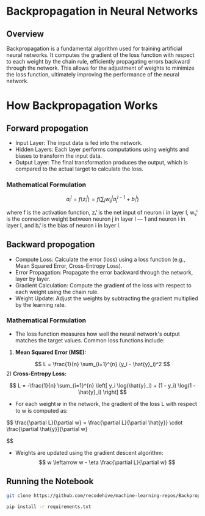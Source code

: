 # Backpropagation in Neural Networks

## Overview

Backpropagation is a fundamental algorithm used for training artificial neural networks. It computes the gradient of the loss function with respect to each weight by the chain rule, efficiently propagating errors backward through the network. This allows for the adjustment of weights to minimize the loss function, ultimately improving the performance of the neural network.




# How Backpropagation Works

## Forward propogation

- Input Layer: The input data is fed into the network.
- Hidden Layers: Each layer performs computations using weights and biases to transform the input data.
- Output Layer: The final transformation produces the output, which is compared to the actual target to calculate the loss.

### Mathematical Formulation

$$
a_i^l = f\left(z_i^l\right) = f\left(\sum_j w_{ij}^l a_j^{l-1} + b_i^l\right)
$$


where f is the activation function, zᵢˡ is the net input of neuron i in layer l, wᵢⱼˡ is the connection weight between neuron j in layer l — 1 and neuron i in layer l, and bᵢˡ is the bias of neuron i in layer l.

## Backward propogation

- Compute Loss: Calculate the error (loss) using a loss function (e.g., Mean Squared Error, Cross-Entropy Loss).
- Error Propagation: Propagate the error backward through the network, layer by layer.
- Gradient Calculation: Compute the gradient of the loss with respect to each weight using the chain rule.
- Weight Update: Adjust the weights by subtracting the gradient multiplied by the learning rate.

### Mathematical Formulation

- The loss function measures how well the neural network's output matches the target values. Common loss functions include:
1) **Mean Squared Error (MSE):** 

$$
L = \frac{1}{n} \sum_{i=1}^{n} (y_i - \hat{y}_i)^2
$$
2) **Cross-Entropy Loss:**

$$
L = -\frac{1}{n} \sum_{i=1}^{n} \left[ y_i \log(\hat{y}_i) + (1 - y_i) \log(1 - \hat{y}_i) \right]
$$


- For each weight 𝑤 in the network, the gradient of the loss L with respect to w is computed as:

$$
\frac{\partial L}{\partial w} = \frac{\partial L}{\partial \hat{y}} \cdot \frac{\partial \hat{y}}{\partial w}

$$


- Weights are updated using the gradient descent algorithm:
$$
w \leftarrow w - \eta \frac{\partial L}{\partial w}
$$


## Running the Notebook
```bash
git clone https://github.com/recodehive/machine-learning-repos/Backpropogation from scratch.git
```

```bash
pip install -r requirements.txt
```







